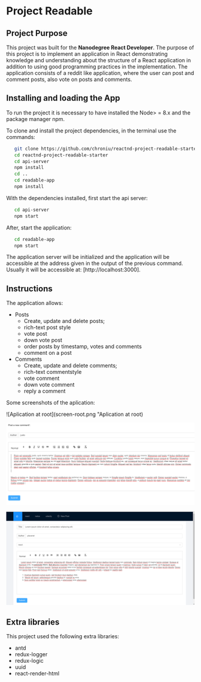 #  Project Readable

## Project Purpose

This project was built for the **Nanodegree React Developer**. The purpose of this project is to implement an application in React demonstrating knowledge and understanding about the structure of a React application in addition to using good programming practices in the implementation. The application consists of a reddit like application, where the user can post and comment posts, also vote on posts and comments.

## Installing and loading the App

To run the project it is necessary to have installed the Node> = 8.x and the package manager npm.

To clone and install the project dependencies, in the terminal use the commands:
```bash
   git clone https://github.com/chroniu/reactnd-project-readable-starter
   cd reactnd-project-readable-starter
   cd api-server
   npm install
   cd ..
   cd readable-app
   npm install
```

With the dependencies installed, first start the api server:
```bash
   cd api-server
   npm start
```

After, start the application:
```bash
   cd readable-app
   npm start
```

The application server will be initialized and the application will be accessible at the address given in the output of the previous command. Usually it will be accessible at: [http://localhost:3000].

## Instructions

The application allows:
- Posts
  - Create, update and delete posts;
  - rich-text post style
  - vote post
  - down vote post
  - order posts by timestamp, votes and comments
  - comment on a post
- Comments
  - Create, update and delete comments;
  - rich-text commentstyle
  - vote comment
  - down vote comment
  - reply a comment

Some screenshots of the aplication:

![Aplication at root](screen-root.png "Aplication at root)


![New comment](screen-new-comment.png "New comment form")


![New post](screen-new-post.png "New post form")



## Extra libraries 

This project used the following extra libraries:
 - antd
 - redux-logger
 - redux-logic
 - uuid
 - react-render-html
 
 
 



